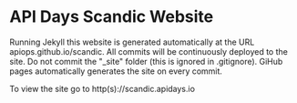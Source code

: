 # API Days Scandic Website 

Running Jekyll this website is generated automatically at the URL apiops.github.io/scandic.
All commits will be continuously deployed to the site.
Do not commit the "_site" folder (this is ignored in .gitignore).
GiHub pages automatically generates the site on every commit.

To view the site go to http(s)://scandic.apidays.io



